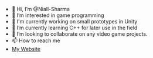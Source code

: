 - 👋 Hi, I’m @Niall-Sharma
- 👀 I’m interested in game programming
- 🔭 I'm currently working on small prototypes in Unity
- 🌱 I’m currently learning C++ for later use in the field
- 💞️ I’m looking to collaborate on any video game projects.
- 📫 How to reach me 
- [My Website](Niall-Sharma.github.io)
